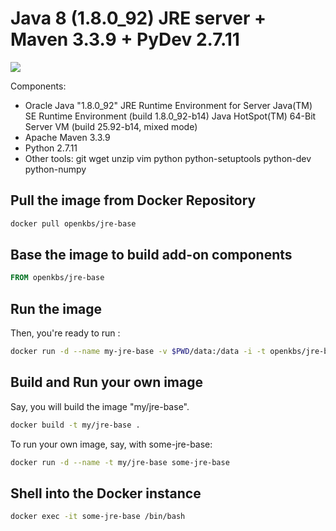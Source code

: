 # Java 8 (1.8.0_92) JRE server + Maven 3.3.9 + PyDev 2.7.11

[![](https://imagelayers.io/badge/openkbs/jre-base:latest.svg)](https://imagelayers.io/?images=openkbs/jre-base:latest 'Get your own badge on imagelayers.io')

Components:

* Oracle Java "1.8.0_92" JRE Runtime Environment for Server
  Java(TM) SE Runtime Environment (build 1.8.0_92-b14)
  Java HotSpot(TM) 64-Bit Server VM (build 25.92-b14, mixed mode)
* Apache Maven 3.3.9
* Python 2.7.11
* Other tools: git wget unzip vim python python-setuptools python-dev python-numpy 

## Pull the image from Docker Repository

```bash
docker pull openkbs/jre-base
```

## Base the image to build add-on components

```Dockerfile
FROM openkbs/jre-base
```

## Run the image

Then, you're ready to run :

```bash
docker run -d --name my-jre-base -v $PWD/data:/data -i -t openkbs/jre-base
```

## Build and Run your own image

Say, you will build the image "my/jre-base".

```bash
docker build -t my/jre-base .
```

To run your own image, say, with some-jre-base:

```bash
docker run -d --name -t my/jre-base some-jre-base
```

## Shell into the Docker instance
```bash
docker exec -it some-jre-base /bin/bash
```

```

